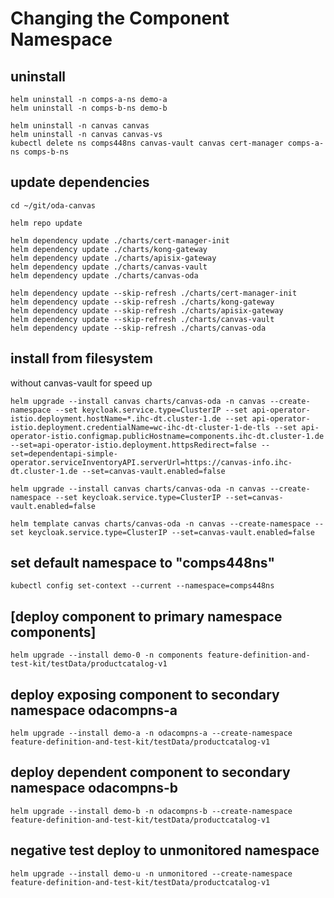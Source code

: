 # Changing the Component Namespace


## uninstall 

```
helm uninstall -n comps-a-ns demo-a
helm uninstall -n comps-b-ns demo-b

helm uninstall -n canvas canvas
helm uninstall -n canvas canvas-vs
kubectl delete ns comps448ns canvas-vault canvas cert-manager comps-a-ns comps-b-ns
```

## update dependencies

```
cd ~/git/oda-canvas

helm repo update

helm dependency update ./charts/cert-manager-init
helm dependency update ./charts/kong-gateway
helm dependency update ./charts/apisix-gateway
helm dependency update ./charts/canvas-vault
helm dependency update ./charts/canvas-oda

helm dependency update --skip-refresh ./charts/cert-manager-init
helm dependency update --skip-refresh ./charts/kong-gateway
helm dependency update --skip-refresh ./charts/apisix-gateway
helm dependency update --skip-refresh ./charts/canvas-vault
helm dependency update --skip-refresh ./charts/canvas-oda

```

## install from filesystem

without canvas-vault for speed up 

```
helm upgrade --install canvas charts/canvas-oda -n canvas --create-namespace --set keycloak.service.type=ClusterIP --set api-operator-istio.deployment.hostName=*.ihc-dt.cluster-1.de --set api-operator-istio.deployment.credentialName=wc-ihc-dt-cluster-1-de-tls --set api-operator-istio.configmap.publicHostname=components.ihc-dt.cluster-1.de --set=api-operator-istio.deployment.httpsRedirect=false --set=dependentapi-simple-operator.serviceInventoryAPI.serverUrl=https://canvas-info.ihc-dt.cluster-1.de --set=canvas-vault.enabled=false 
```

```
helm upgrade --install canvas charts/canvas-oda -n canvas --create-namespace --set keycloak.service.type=ClusterIP --set=canvas-vault.enabled=false 
```

```
helm template canvas charts/canvas-oda -n canvas --create-namespace --set keycloak.service.type=ClusterIP --set=canvas-vault.enabled=false
```


## set default namespace to "comps448ns"

```
kubectl config set-context --current --namespace=comps448ns
```


## [deploy component to primary namespace components]

```
helm upgrade --install demo-0 -n components feature-definition-and-test-kit/testData/productcatalog-v1
```

## deploy exposing component to secondary namespace odacompns-a

```
helm upgrade --install demo-a -n odacompns-a --create-namespace feature-definition-and-test-kit/testData/productcatalog-v1
```

## deploy dependent component to secondary namespace odacompns-b

```
helm upgrade --install demo-b -n odacompns-b --create-namespace feature-definition-and-test-kit/testData/productcatalog-v1
```

## negative test deploy to unmonitored namespace 

```
helm upgrade --install demo-u -n unmonitored --create-namespace feature-definition-and-test-kit/testData/productcatalog-v1
```


